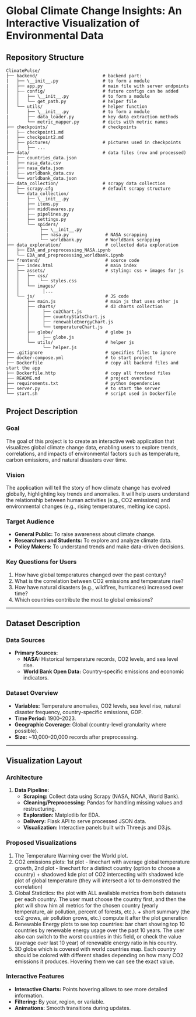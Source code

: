 # Global Climate Change Insights: An Interactive Visualization of Environmental Data

## Repository Structure
```
ClimatePulse/
├── backend/                         # backend part:
|   ├── \__init__.py                 # to form a module
|   ├── app.py                       # main file with server endpoints
│   ├── config/                      # future configs can be added
│   │   ├── \__init__.py             # to form a module
│   │   └── get_path.py              # helper file
│   └── utils/                       # helper function
│       ├── \__init__.py             # to form a module
|       ├── data_loader.py           # key data extraction methods
│       └── metric_mapper.py         # dicts with metric names
├── checkpoints/                     # checkpoints
|   ├── checkpoint1.md
|   ├── checkpoint2.md 
│   ├── pictures/                    # pictures used in checkpoints
│   │   ├── ...
├── data/                            # data files (row and processed)
|   ├── countries_data.json
|   ├── nasa_data.csv 
|   ├── nasa_data.json
|   ├── worldbank_data.csv
|   └── worldbank_data.json
├── data_collection/                 # scrapy data collection
│   ├── scrapy.cfg                   # default scrapy structure    
│   └── data_collection/ 
│       ├── \__init__.py            
|       ├── items.py
│       ├── middlewares.py
│       ├── pipelines.py            
|       ├── settings.py
│       └── spiders/
│            ├── \__init__.py            
|            ├── nasa.py              # NASA scrapping
│            └── worldbank.py         # WorldBank scrapping
├── data_exploration/                 # collected data exploration                  
│   ├── EDA_and_preprocessing_NASA.ipynb 
│   └── EDA_and_preprocessing_worldbank.ipynb 
├── frontend/                         # source code
│   ├── index.html                    # main index
│   ├── assets/                       # styling: css + images for js
│   │   ├── css/                      
│   │   │    └── styles.css
│   │   └── images/
│   │         │...
│   └── js/                           # JS code
│       ├── main.js                   # main js that uses other js
│       ├── charts/                   # d3 charts collection
│       │     ├── co2Chart.js
│       │     ├── countryStatsChart.js
│       │     ├── renewableEnergyChart.js
│       │     └── temperatureChart.js
│       ├── globe/                    # globe js
│       │     ├── globe.js
│       └── utils/                    # helper js
│             └── helper.js
├── .gitignore                        # specifies files to ignore
├── docker-compose.yml                # to start project
├── Dockerfile                        # copy all backend files and start the app
├── Dockerfile.http                   # copy all frontend files
├── README.md                         # project overview
├── requirements.txt                  # python dependencies
├── server.py                         # to start the server
└── start.sh                          # script used in Dockerfile
```

## Project Description

### Goal  
The goal of this project is to create an interactive web application that visualizes global climate change data, enabling users to explore trends, correlations, and impacts of environmental factors such as temperature, carbon emissions, and natural disasters over time.

### Vision  
The application will tell the story of how climate change has evolved globally, highlighting key trends and anomalies. It will help users understand the relationship between human activities (e.g., CO2 emissions) and environmental changes (e.g., rising temperatures, melting ice caps).

### Target Audience  
- **General Public:** To raise awareness about climate change.  
- **Researchers and Students:** To explore and analyze climate data.  
- **Policy Makers:** To understand trends and make data-driven decisions.  

### Key Questions for Users  
1. How have global temperatures changed over the past century?  
2. What is the correlation between CO2 emissions and temperature rise?  
3. How have natural disasters (e.g., wildfires, hurricanes) increased over time?  
4. Which countries contribute the most to global emissions?  

---

## Dataset Description

### Data Sources  
- **Primary Sources:**  
  - **NASA:** Historical temperature records, CO2 levels, and sea level rise.  
  - **World Bank Open Data:** Country-specific emissions and economic indicators.  

### Dataset Overview  
- **Variables:** Temperature anomalies, CO2 levels, sea level rise, natural disaster frequency, country-specific emissions, GDP.  
- **Time Period:** 1900–2023.  
- **Geographic Coverage:** Global (country-level granularity where possible).  
- **Size:** ~10,000–20,000 records after preprocessing.  

---

## Visualization Layout

### Architecture  
1. **Data Pipeline:**  
   - **Scraping:** Collect data using Scrapy (NASA, NOAA, World Bank).  
   - **Cleaning/Preprocessing:** Pandas for handling missing values and restructuring.  
   - **Exploration:** Matplotlib for EDA.  
   - **Delivery:** Flask API to serve processed JSON data.  
   - **Visualization:** Interactive panels built with Three.js and D3.js.  

### Proposed Visualizations  

1. The Temperature Warming over the World plot.
2. CO2 emissions plots: 1st plot - linechart with average global temperature growth, 2nd plot - linechart for a distinct country (option to choose a country) + shadowed kde plot of CO2 intercecting with shadowed kde plot of global temperature (they will intersect a lot to demonstred the correlation) 
3. Global Statictics: the plot with ALL available metrics from both datasets per each country. The user must choose the country first, and then the plot will show him all metrics for the chosen country (yearly temperature, air pollution, percent of forests, etc.). + short summary (the co2 grows, air pollution grows, etc.) compute it after the plot generation
4. Renewable Energy plots to see top countries: bar chart showing top 10 countries by renewable energy usage over the past 10 years. The user also can switch to the worst countries in this field, or check the value (average over last 10 year) of renewable energy ratio in his country.
5. 3D globe which is covered with world countries map. Each country should be colored with different shades depending on how many CO2 emissions it produces. Hovering them we can see the exact value.

### Interactive Features  
- **Interactive Charts:** Points hovering allows to see more detailed information.
- **Filtering:** By year, region, or variable.  
- **Animations:** Smooth transitions during updates.  
